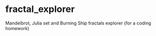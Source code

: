 # fractal_explorer
Mandelbrot, Julia set and Burning Ship fractals explorer (for a coding homework)
